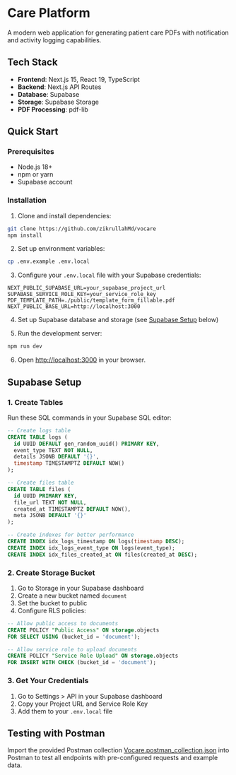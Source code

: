 # Care Platform

A modern web application for generating patient care PDFs with notification and activity logging capabilities.

## Tech Stack

- **Frontend**: Next.js 15, React 19, TypeScript
- **Backend**: Next.js API Routes
- **Database**: Supabase
- **Storage**: Supabase Storage
- **PDF Processing**: pdf-lib

## Quick Start

### Prerequisites

- Node.js 18+
- npm or yarn
- Supabase account

### Installation

1. Clone and install dependencies:
```bash
git clone https://github.com/zikrullahMd/vocare
npm install
```

2. Set up environment variables:
```bash
cp .env.example .env.local
```

3. Configure your `.env.local` file with your Supabase credentials:
```env
NEXT_PUBLIC_SUPABASE_URL=your_supabase_project_url
SUPABASE_SERVICE_ROLE_KEY=your_service_role_key
PDF_TEMPLATE_PATH=./public/template_form_fillable.pdf
NEXT_PUBLIC_BASE_URL=http://localhost:3000
```

4. Set up Supabase database and storage (see [Supabase Setup](#supabase-setup) below)

5. Run the development server:
```bash
npm run dev
```

6. Open [http://localhost:3000](http://localhost:3000) in your browser.

## Supabase Setup

### 1. Create Tables

Run these SQL commands in your Supabase SQL editor:

```sql
-- Create logs table
CREATE TABLE logs (
  id UUID DEFAULT gen_random_uuid() PRIMARY KEY,
  event_type TEXT NOT NULL,
  details JSONB DEFAULT '{}',
  timestamp TIMESTAMPTZ DEFAULT NOW()
);

-- Create files table
CREATE TABLE files (
  id UUID PRIMARY KEY,
  file_url TEXT NOT NULL,
  created_at TIMESTAMPTZ DEFAULT NOW(),
  meta JSONB DEFAULT '{}'
);

-- Create indexes for better performance
CREATE INDEX idx_logs_timestamp ON logs(timestamp DESC);
CREATE INDEX idx_logs_event_type ON logs(event_type);
CREATE INDEX idx_files_created_at ON files(created_at DESC);
```

### 2. Create Storage Bucket

1. Go to Storage in your Supabase dashboard
2. Create a new bucket named `document`
3. Set the bucket to public
4. Configure RLS policies:

```sql
-- Allow public access to documents
CREATE POLICY "Public Access" ON storage.objects
FOR SELECT USING (bucket_id = 'document');

-- Allow service role to upload documents
CREATE POLICY "Service Role Upload" ON storage.objects
FOR INSERT WITH CHECK (bucket_id = 'document');
```

### 3. Get Your Credentials

1. Go to Settings > API in your Supabase dashboard
2. Copy your Project URL and Service Role Key
3. Add them to your `.env.local` file

## Testing with Postman

Import the provided Postman collection [Vocare.postman_collection.json](https://github.com/zikrullahMd/vocare/blob/main/Vocare.postman_collection.json) into Postman to test all endpoints with pre-configured requests and example data.